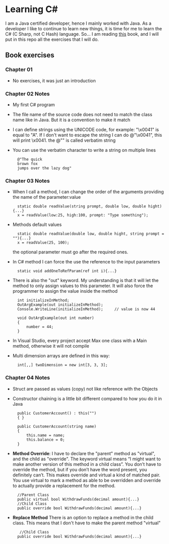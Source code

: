 # Learning C\#

I am a Java certified developer, hence I mainly worked with Java. As a developer I like to continue to learn new things, it is time for me to learn the C# (C Sharp, not C Hash) language.
So... I am reading [this](http://www.csharpcourse.com/) book, and I will put in this repo all the exercises that I will do.

## Book exercises

### Chapter 01

- No exercises, it was just an introduction

### Chapter 02 Notes

- My first C# program
- The file name of the source code does not need to match the class name like in Java. But it is a convention to make it match
- I can define strings using the UNICODE code, for example: "\x0041" is equal to "A". If I don't want to escape the string I can do @"\x0041", this will print \x0041. the @"" is called verbatim string
- You can use the verbatim character to write a string on multiple lines
  
        @"The quick
        brown fox
        jumps over the lazy dog"

### Chapter 03 Notes

- When I call a method, I can change the order of the arguments providing the name of the parameter:value

        static double readValue(string prompt, double low, double hight){...}
        x = readValue(low:25, high:100, prompt: "Type something");

- Methods default values

        static double readValue(double low, double hight, string prompt = ""){...}
        x = readValue(25, 100);

    the optional parameter must go after the required ones.
- In C# method I can force the use the reference to the input parameters

        static void addOneToRefParam(ref int i){...}

- There is also the "out" keyword. My understanding is that it will let the method to only assign values to this parameter. It will also force the programmer to assign the value inside the method

        int initializeInMethod;
        OutArgExample(out initializeInMethod);
        Console.WriteLine(initializeInMethod);     // value is now 44
        
        void OutArgExample(out int number)
        {
            number = 44;
        }

- In Visual Studio, every project accept Max one class with a Main method, otherwise it will not compile
- Multi dimension arrays are defined in this way:

        int[,,] twoDimension = new int[3, 3, 3];

### Chapter 04 Notes

- Struct are passed as values (copy) not like reference with the Objects
- Constructor chaining is a little bit different compared to how you do it in Java

        public CustomerAccount() : this("")
        { }

        public CustomerAccount(string name)
        {
            this.name = name;
            this.balance = 0;
        }

 - **Method Override**: I have to declare the "parent" method as "virtual", and the child as "override". The keyword virtual means “I might want to make another version of this method in a child class”. You don’t have to override the method, but if you don’t have the word present, you definitely can’t. This makes override and virtual a kind of matched pair. You use virtual to mark a method as able to be overridden and override to actually provide a replacement for the method.


         //Parent Class
         public virtual bool WithdrawFunds(decimal amount){...}
         //Child Class
         public override bool WithdrawFunds(decimal amount){...}

 - **Replace Method** There is an option to replace a method in the child class. This means that I don't have to make the parent method "virtual" 

          //Child Class
         public override bool WithdrawFunds(decimal amount){...}
